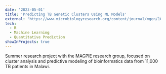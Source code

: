 ```yaml
---
date: '2023-05-01'
title: 'Predicting TB Genetic Clusters Using ML Models'
external: 'https://www.microbiologyresearch.org/content/journal/mgen/10.1099/mgen.0.000929'
tech:
  - R
  - Machine Learning
  - Quantitative Prediction
showInProjects: true
---
```


Summer research project with the MAGPIE research group, focused on cluster analysis and predictive modeling of bioinformatics data from 11,000 TB patients in Malawi.
